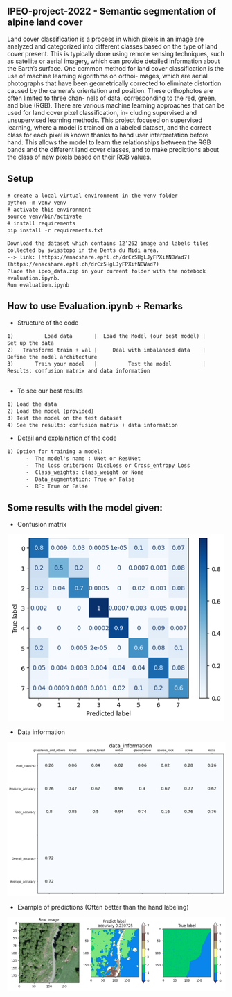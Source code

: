## IPEO-project-2022 - Semantic segmentation of alpine land cover
Land cover classification is a process in which pixels in an image are analyzed and categorized into
different classes based on the type of land cover present. This is typically done using remote sensing
techniques, such as satellite or aerial imagery, which can provide detailed information about the
Earth’s surface.
One common method for land cover classification is the use of machine learning algorithms on orthoi-
mages, which are aerial photographs that have been geometrically corrected to eliminate distortion
caused by the camera’s orientation and position. These orthophotos are often limited to three chan-
nels of data, corresponding to the red, green, and blue (RGB).
There are various machine learning approaches that can be used for land cover pixel classification, in-
cluding supervised and unsupervised learning methods. This project focused on supervised learning,
where a model is trained on a labeled dataset, and the correct class for each pixel is known thanks
to hand user interpretation before hand. This allows the model to learn the relationships between
the RGB bands and the different land cover classes, and to make predictions about the class of new
pixels based on their RGB values.

## Setup

```
# create a local virtual environment in the venv folder
python -m venv venv
# activate this environment
source venv/bin/activate
# install requirements
pip install -r requirements.txt

```
```
Download the dataset which contains 12’262 image and labels tiles collected by swisstopo in the Dents du Midi area. 
--> link: [https://enacshare.epfl.ch/drCz5HgLJyFPXifNBWad7](https://enacshare.epfl.ch/drCz5HgLJyFPXifNBWad7)
Place the ipeo_data.zip in your current folder with the notebook evaluation.ipynb. 
Run evaluation.ipynb
```

## How to use Evaluation.ipynb + Remarks


* Structure of the code 
```
1)          Load data       |  Load the Model (our best model) |       Set up the data
2)   Transforms train + val |     Deal with imbalanced data    |    Define the model architecture
3)       Train your model   |          Test the model          | Results: confusion matrix and data information


```
* To see our best results
```
1) Load the data
2) Load the model (provided)
3) Test the model on the test dataset
4) See the results: confusion matrix + data information
```

* Detail and explaination of the code
```
1) Option for training a model:
      -  The model's name : UNet or ResUNet
      -  The loss criterion: DiceLoss or Cross_entropy Loss
      -  Class_weights: class_weight or None 
      -  Data_augmentation: True or False
      -  RF: True or False
```

## Some results with the model given:
* Confusion matrix
 <p align="center"> <img src="https://github.com/a-texier/IPEO-project-2022/blob/main/Results/100epochW(boost0(%2B5)%2C1(%2B25)%2C6(%2B5)%20et%207(%2B3)%2BD(0.1(1)%2C0.5(2)%2C0.3(5)%2C0.3(7)).png" width="500" title="hover text"></p> 

* Data information
 <p align="center"> <img src="https://github.com/a-texier/IPEO-project-2022/blob/main/Results/best_results_with_imbalabced_data_methods.png" width="700" title="hover text"></p> 
 

 * Example of predictions (Often better than the hand labeling)
 <p align="center"> <img src="https://github.com/a-texier/IPEO-project-2022/blob/main/Results/prediction_better_than_true_label1.png" width="700" title="hover text"></p> 




